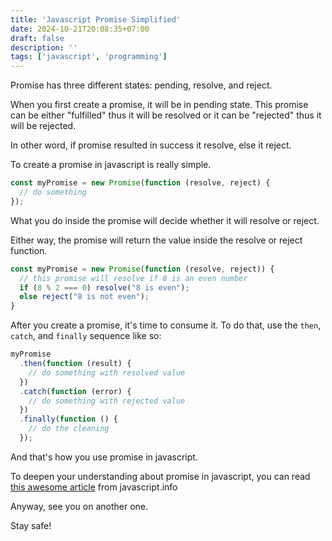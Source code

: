 ```yaml
---
title: 'Javascript Promise Simplified'
date: 2024-10-21T20:08:35+07:00
draft: false
description: ''
tags: ['javascript', 'programming']
---
```


Promise has three different states: pending, resolve, and reject.

When you first create a promise, it will be in pending state. This
promise can be either "fulfilled" thus it will be resolved or it can
be "rejected" thus it will be rejected.

In other word, if promise resulted in success it resolve, else it reject.

To create a promise in javascript is really simple.

```js
const myPromise = new Promise(function (resolve, reject) {
  // do something
});
```

What you do inside the promise will decide whether it will resolve or reject.

Either way, the promise will return the value inside the resolve or reject function.

```js
const myPromise = new Promise(function (resolve, reject)) {
  // this promise will resolve if 8 is an even number
  if (8 % 2 === 0) resolve("8 is even");
  else reject("8 is not even");
}
```

After you create a promise, it's time to consume it. To do that, use the `then`, `catch`, and
`finally` sequence like so:

```js
myPromise
  .then(function (result) {
    // do something with resolved value
  })
  .catch(function (error) {
    // do something with rejected value
  })
  .finally(function () {
    // do the cleaning
  });
```

And that's how you use promise in javascript.

To deepen your understanding about promise in javascript,
you can read [this awesome article](https://javascript.info/promise-basics) from javascript.info

Anyway, see you on another one.

Stay safe!
